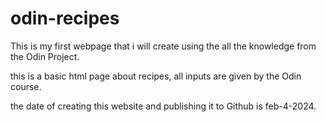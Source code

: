 # odin-recipes


This is my first webpage that i will create using the all the knowledge from the Odin Project.

this is a basic html page about recipes, all inputs are given by the Odin course.

the date of creating this website and publishing it to Github is feb-4-2024.